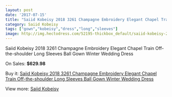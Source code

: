```yaml
---
layout: post
date: '2017-07-15'
title: "Saiid Kobeisy 2018 3261 Champagne Embroidery Elegant Chapel Train Off-the-shoulder Long Sleeves Ball Gown Winter Wedding Dress"
category: Saiid Kobeisy
tags: ["gown","kobeisy","dress","long","sleeves"]
image: http://img.hectodress.com/52195-thickbox_default/saiid-kobeisy-2018-3261-champagne-embroidery-elegant-chapel-train-off-the-shoulder-long-sleeves-ball-gown-winter-wedding-dress.jpg
---
```

Saiid Kobeisy 2018 3261 Champagne Embroidery Elegant Chapel Train Off-the-shoulder Long Sleeves Ball Gown Winter Wedding Dress

On Sales: **$629.98**
<a href="https://www.hectodress.com/saiid-kobeisy/16454-saiid-kobeisy-2018-3261-champagne-embroidery-elegant-chapel-train-off-the-shoulder-long-sleeves-ball-gown-winter-wedding-dress.html"><amp-img layout="responsive" width="600" height="600" src="//img.hectodress.com/52195-thickbox_default/saiid-kobeisy-2018-3261-champagne-embroidery-elegant-chapel-train-off-the-shoulder-long-sleeves-ball-gown-winter-wedding-dress.jpg" alt="Saiid Kobeisy 2018 3261 Champagne Embroidery Elegant Chapel Train Off-the-shoulder Long Sleeves Ball Gown Winter Wedding Dress 0" /></a>
<a href="https://www.hectodress.com/saiid-kobeisy/16454-saiid-kobeisy-2018-3261-champagne-embroidery-elegant-chapel-train-off-the-shoulder-long-sleeves-ball-gown-winter-wedding-dress.html"><amp-img layout="responsive" width="600" height="600" src="//img.hectodress.com/52197-thickbox_default/saiid-kobeisy-2018-3261-champagne-embroidery-elegant-chapel-train-off-the-shoulder-long-sleeves-ball-gown-winter-wedding-dress.jpg" alt="Saiid Kobeisy 2018 3261 Champagne Embroidery Elegant Chapel Train Off-the-shoulder Long Sleeves Ball Gown Winter Wedding Dress 1" /></a>
<a href="https://www.hectodress.com/saiid-kobeisy/16454-saiid-kobeisy-2018-3261-champagne-embroidery-elegant-chapel-train-off-the-shoulder-long-sleeves-ball-gown-winter-wedding-dress.html"><amp-img layout="responsive" width="600" height="600" src="//img.hectodress.com/52196-thickbox_default/saiid-kobeisy-2018-3261-champagne-embroidery-elegant-chapel-train-off-the-shoulder-long-sleeves-ball-gown-winter-wedding-dress.jpg" alt="Saiid Kobeisy 2018 3261 Champagne Embroidery Elegant Chapel Train Off-the-shoulder Long Sleeves Ball Gown Winter Wedding Dress 2" /></a>

Buy it: [Saiid Kobeisy 2018 3261 Champagne Embroidery Elegant Chapel Train Off-the-shoulder Long Sleeves Ball Gown Winter Wedding Dress](https://www.hectodress.com/saiid-kobeisy/16454-saiid-kobeisy-2018-3261-champagne-embroidery-elegant-chapel-train-off-the-shoulder-long-sleeves-ball-gown-winter-wedding-dress.html "Saiid Kobeisy 2018 3261 Champagne Embroidery Elegant Chapel Train Off-the-shoulder Long Sleeves Ball Gown Winter Wedding Dress")

View more: [Saiid Kobeisy](https://www.hectodress.com/322-saiid-kobeisy "Saiid Kobeisy")